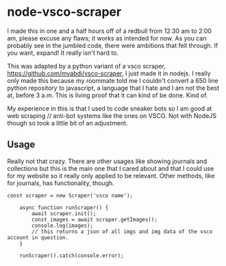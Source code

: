 # node-vsco-scraper
I made this in one and a half hours off of a redbull from 12:30 am to 2:00 am, please excuse any flaws; it works as intended for now. As you can probably see in the jumbled code, there were ambitions that fell through. If you want, expand! It really isn't hard to. 

This was adapted by a python variant of a vsco scraper, https://github.com/mvabdi/vsco-scraper, I just made it in nodejs. I really only made this because my roommate told me I couldn't convert a 650 line python repository to javascript, a language that I hate and I am not the best at, before 3 a.m. This is living proof that it can kind of be done. Kind of. 

My experience in this is that I used to code sneaker bots so I am good at web scraping // anti-bot systems like the ones on VSCO. Not with NodeJS though so took a little bit of an adjustment. 

## Usage 

Really not that crazy. There are other usages like showing journals and collections but this is the main one that I cared about and that I could use for my website so it really only applied to be relevant. Other methods, like for journals, has functionality, though. 
```nodejs
const scraper = new Scraper('vsco name'); 

    async function runScraper() {
        await scraper.init(); 
        const images = await scraper.getImages();
        console.log(images);
        // this returns a json of all imgs and img data of the vsco account in question. 
    }
    
    runScraper().catch(console.error);
```
